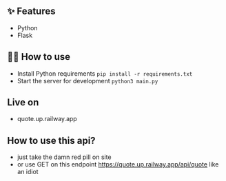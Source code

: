## ✨ Features

- Python
- Flask

## 💁‍♀️ How to use

- Install Python requirements `pip install -r requirements.txt`
- Start the server for development `python3 main.py`

## Live on

- quote.up.railway.app

## How to use this api?

- just take the damn red pill on site
- or use GET on this endpoint https://quote.up.railway.app/api/quote like an idiot
